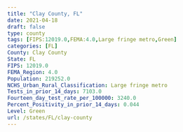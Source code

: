 ```yaml
---
title: "Clay County, FL"
date: 2021-04-18
draft: false
type: county
tags: [FIPS:12019.0,FEMA:4.0,Large fringe metro,Green]
categories: [FL]
County: Clay County
State: FL
FIPS: 12019.0
FEMA_Region: 4.0
Population: 219252.0
NCHS_Urban_Rural_Classification: Large fringe metro
Tests_in_prior_14_days: 7103.0
Fourteen_day_test_rate_per_100000: 3240.0
Percent_Positivity_in_prior_14_days: 0.044
Level: Green
url: /states/FL/clay-county
---
```



